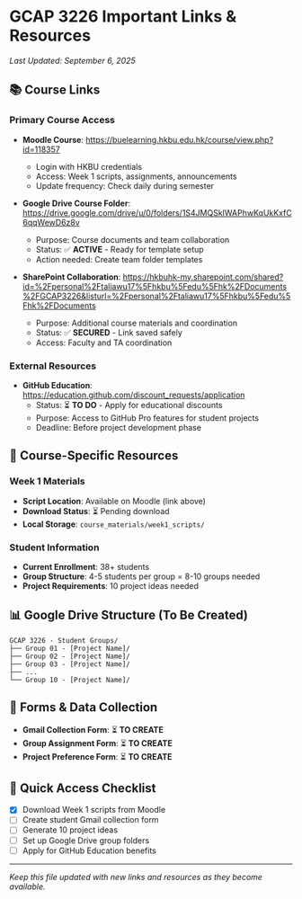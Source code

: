 # GCAP 3226 Important Links & Resources

*Last Updated: September 6, 2025*

## 📚 Course Links

### Primary Course Access

- **Moodle Course**: https://buelearning.hkbu.edu.hk/course/view.php?id=118357
  - Login with HKBU credentials
  - Access: Week 1 scripts, assignments, announcements
  - Update frequency: Check daily during semester

- **Google Drive Course Folder**: https://drive.google.com/drive/u/0/folders/1S4JMQSkIWAPhwKqUkKxfC6qqWewD6z8v
  - Purpose: Course documents and team collaboration
  - Status: ✅ **ACTIVE** - Ready for template setup
  - Action needed: Create team folder templates

- **SharePoint Collaboration**: https://hkbuhk-my.sharepoint.com/shared?id=%2Fpersonal%2Ftaliawu17%5Fhkbu%5Fedu%5Fhk%2FDocuments%2FGCAP3226&listurl=%2Fpersonal%2Ftaliawu17%5Fhkbu%5Fedu%5Fhk%2FDocuments
  - Purpose: Additional course materials and coordination
  - Status: ✅ **SECURED** - Link saved safely
  - Access: Faculty and TA coordination

### External Resources

- **GitHub Education**: https://education.github.com/discount_requests/application
  - Status: ⏳ **TO DO** - Apply for educational discounts
  - Purpose: Access to GitHub Pro features for student projects
  - Deadline: Before project development phase

## 🔗 Course-Specific Resources

### Week 1 Materials

- **Script Location**: Available on Moodle (link above)
- **Download Status**: ⏳ Pending download
- **Local Storage**: `course_materials/week1_scripts/`

### Student Information

- **Current Enrollment**: 38+ students
- **Group Structure**: 4-5 students per group = 8-10 groups needed
- **Project Requirements**: 10 project ideas needed

## 📊 Google Drive Structure (To Be Created)

```
GCAP 3226 - Student Groups/
├── Group 01 - [Project Name]/
├── Group 02 - [Project Name]/
├── Group 03 - [Project Name]/
├── ...
└── Group 10 - [Project Name]/
```

## 📝 Forms & Data Collection

- **Gmail Collection Form**: ⏳ **TO CREATE**
- **Group Assignment Form**: ⏳ **TO CREATE**
- **Project Preference Form**: ⏳ **TO CREATE**

## 🎯 Quick Access Checklist

- [X] Download Week 1 scripts from Moodle
- [ ] Create student Gmail collection form
- [ ] Generate 10 project ideas
- [ ] Set up Google Drive group folders
- [ ] Apply for GitHub Education benefits

---

*Keep this file updated with new links and resources as they become available.*

